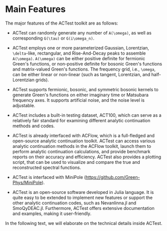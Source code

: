 # Main Features

The major features of the ACTest toolkit are as follows:

* ACTest can randomly generate any number of ``A(\omega)``, as well as corresponding ``G(\tau)`` or ``G(i\omega_n)``.

* ACTest employs one or more parameterized Gaussian, Lorentzian, ``\delta``-like, rectangular, and Rise-And-Decay peaks to assemble ``A(\omega)``. ``A(\omega)`` can be either positive definite for fermionic Green's functions, or non-positive definite for bosonic Green's functions and matrix-valued Green's functions. The frequency grid, i.e., ``\omega``, can be either linear or non-linear (such as tangent, Lorentzian, and half-Lorentzian grids).

* ACTest supports fermionic, bosonic, and symmetric bosonic kernels to generate Green's functions on either imaginary time or Matsubara frequency axes. It supports artificial noise, and the noise level is adjustable.

* ACTest includes a built-in testing dataset, ACT100, which can serve as a relatively fair standard for examining different analytic continuation methods and codes.

* ACTest is already interfaced with ACFlow, which is a full-fledged and open-source analytic continuation toolkit. ACTest can access various analytic continuation methods in the ACFlow toolkit, launch them to perform analytic continuation calculations, and provide benchmark reports on their accuracy and efficiency. ACTest also provides a plotting script, that can be used to visualize and compare the true and reconstructed spectral functions.

* ACTest is interfaced with MiniPole (https://github.com/Green-Phys/MiniPole).

* ACTest is an open-source software developed in Julia language. It is quite easy to be extended to implement new features or support the other analytic continuation codes, such as Nevanlinna.jl and SmoQyDEAC.jl. Furthermore, ACTest offers extensive documentation and examples, making it user-friendly.

In the following text, we will elaborate on the technical details inside ACTest.
